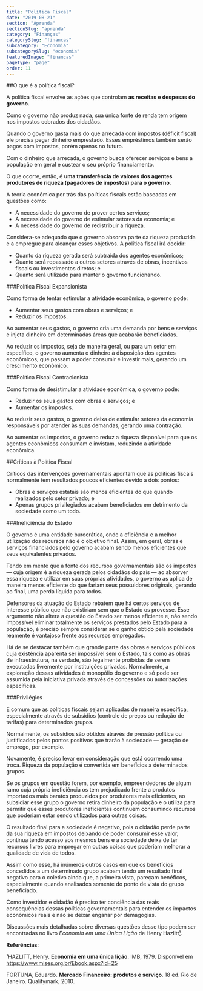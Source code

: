 ```yaml
---
title: "Política Fiscal"
date: "2019-08-21"
section: "Aprenda"
sectionSlug: "aprenda"
category: "Finanças"
categorySlug: "financas"
subcategory: "Economia"
subcategorySlug: "economia"
featuredImage: "financas"
pageType: "page"
order: 11
---
```


##O que é a política fiscal?

A política fiscal envolve as ações que controlam **as receitas e despesas do governo**.

Como o governo não produz nada, sua única fonte de renda tem origem nos impostos cobrados dos cidadãos.

Quando o governo gasta mais do que arrecada com impostos (déficit fiscal) ele precisa pegar dinheiro emprestado. Esses empréstimos também serão pagos com impostos, porém apenas no futuro.

Com o dinheiro que arrecada, o governo busca oferecer serviços e bens a população em geral e custear o seu próprio financiamento.

O que ocorre, então, é **uma transferência de valores dos agentes produtores de riqueza (pagadores de impostos) para o governo**.

A teoria econômica por trás das políticas fiscais estão baseadas em questões como:

- A necessidade do governo de prover certos serviços;
- A necessidade do governo de estimular setores da economia; e
- A necessidade do governo de redistribuir a riqueza.

Considera-se adequado que o governo absorva parte da riqueza produzida e a empregue para alcançar esses objetivos. A política fiscal irá decidir:

- Quanto da riqueza gerada será subtraída dos agentes econômicos;
- Quanto será repassado a outros setores através de obras, incentivos fiscais ou investimentos diretos; e
- Quanto será utilizado para manter o governo funcionando.

###Política Fiscal Expansionista

Como forma de tentar estimular a atividade econômica, o governo pode:

- Aumentar seus gastos com obras e serviços; e
- Reduzir os impostos.

Ao aumentar seus gastos, o governo cria uma demanda por bens e serviços e injeta dinheiro em determinadas áreas que acabarão beneficiadas.

Ao reduzir os impostos, seja de maneira geral, ou para um setor em específico, o governo aumenta o dinheiro à disposição dos agentes econômicos, que passam a poder consumir e investir mais, gerando um crescimento econômico.

###Política Fiscal Contracionista

Como forma de desistimular a atividade econômica, o governo pode:

- Reduzir os seus gastos com obras e serviços; e
- Aumentar os impostos.

Ao reduzir seus gastos, o governo deixa de estimular setores da economia responsáveis por atender às suas demandas, gerando uma contração.

Ao aumentar os impostos, o governo reduz a riqueza disponível para que os agentes econômicos consumam e invistam, reduzindo a atividade econômica.

##Críticas à Política Fiscal

Críticos das intervenções governamentais apontam que as políticas fiscais normalmente tem resultados poucos eficientes devido a dois pontos:

- Obras e serviços estatais são menos eficientes do que quando realizados pelo setor privado; e
- Apenas grupos privilegiados acabam beneficiados em detrimento da sociedade como um todo.


###Ineficiência do Estado

O governo é uma entidade burocrática, onde a eficiência e a melhor utilização dos recursos não é o objetivo final. Assim, em geral, obras e serviços financiados pelo governo acabam sendo menos eficientes que seus equivalentes privados.

Tendo em mente que a fonte dos recursos governamentais são os impostos — cuja origem é a riqueza gerada pelos cidadãos do país — ao absorver essa riqueza e utilizar em suas próprias atividades, o governo as aplica de maneira menos eficiente do que fariam seus possuidores originais, gerando ao final, uma perda líquida para todos.

Defensores da atuação do Estado rebatem que há certos serviços de interesse público que não existiriam sem que o Estado os provesse. Esse argumento não altera a questão do Estado ser menos eficiente e, não sendo impossível eliminar totalmente os serviços prestados pelo Estado para a população, é preciso sempre considerar se o ganho obtido pela sociedade reamente é vantajoso frente aos recursos empregados.

Há de se destacar também que grande parte das obras e serviços públicos cuja existência aparenta ser impossível sem o Estado, tais como as obras de infraestrutura, na verdade, são legalmente proibidas de serem executadas livremente por instituições privadas. Normalmente, a exploração dessas atividades é monopólio do governo e só pode ser assumida pela iniciativa privada através de concessões ou autorizações específicas.

###Privilégios

É comum que as políticas fiscais sejam aplicadas de maneira específica, especialmente através de subsídios (controle de preços ou redução de tarifas) para determinados grupos.

Normalmente, os subsídios são obtidos através de pressão política ou justificados pelos pontos positivos que trarão à sociedade — geração de emprego, por exemplo.

Novamente, é preciso levar em consideração que está ocorrendo uma troca. Riqueza da população é convertida em benefícios a determinados grupos.

Se os grupos em questão forem, por exemplo, empreendedores de algum ramo cuja própria ineficiência os tem prejudicado frente a produtos importados mais baratos produzidos por produtores mais eficientes, ao subsidiar esse grupo o governo retira dinheiro da população e o utiliza para permitir que esses produtores ineficientes continuem consumindo recursos que poderiam estar sendo utilizados para outras coisas.

O resultado final para a sociedade é negativo, pois o cidadão perde parte da sua riqueza em impostos deixando de poder consumir esse valor, continua tendo acesso aos mesmos bens e a sociedade deixa de ter recursos livres para empregar em outras coisas que poderiam melhorar a qualidade de vida de todos.

Assim como esse, há inúmeros outros casos em que os benefícios concedidos a um determinado grupo acabam tendo um resultado final negativo para o coletivo ainda que, a primeira vista, pareçam benéficos, especialmente quando analisados somente do ponto de vista do grupo beneficiado.

Como investidor e cidadão é preciso ter conciência das reais consequências dessas políticas governamentais para entender os impactos econômicos reais e não se deixar enganar por demagogias.

Discussões mais detalhadas sobre diversas questões desse tipo podem ser encontradas no livro *Economia em uma Única Lição* de Henry Hazlitt[¹](#1).

<div class="referencias">

**Referências**:

<p id="1">¹HAZLITT, Henry. <strong>Economia em uma única lição</strong>. IMB, 1979. Disponível em <a href="https://www.mises.org.br/Ebook.aspx?id=25">https://www.mises.org.br/Ebook.aspx?id=25</a> </p>
<p id="2">FORTUNA, Eduardo. <strong>Mercado Financeiro: produtos e serviço</strong>. 18 ed. Rio de Janeiro. Qualitymark, 2010.</p>

</div>